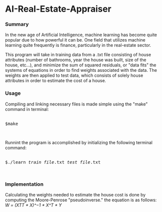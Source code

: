# AI-Real-Estate-Appraiser
<h3>Summary</h3>

In the new age of Artificial Intelligence, machine learning has become quite popular 
due to how powerful it can be. One field that utilizes machine learning quite frequently
is finance, particularly in the real-estate sector. 

This program will take in training data from a .txt file consisting of house attributes (number
of bathrooms, year the house was built, size of the house, etc...), and minimize the sum 
of squared residuals, or "data fits" the systems of equations in order to find weights 
associated with the data. The weights are then applied to test data, which consists of
solely house attributes in order to estimate the cost of a house. 

<h3>Usage</h3>

Compiling and linking necessary files is made simple using the "make" command in terminal:
<br>
<br>
<pre>$make</pre>
<br>

Runnint the program is accomplished by initializing the following terminal command:
<br>
<br>
<pre>$./learn <em>train_file</em>.txt <em>test_file</em>.txt</pre>
<br>

<h3>Implementation</h3>

Calculating the weights needed to estimate the house cost is done by computing the 
Moore-Penrose "pseudoinverse." the equation is as follows: 
<br>
<em>W = (XTT * X)^−1 * X^T * Y</em>
<br>
<br>

